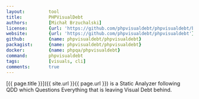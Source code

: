 ```yaml
---
layout:         tool
title:          PHPVisualDebt
authors:        [Michał Brzuchalski]
license:        {url: 'https://github.com/phpvisualdebt/phpvisualdebt/blob/master/LICENSE', label: 'MIT License'}
website:        {url: 'https://github.com/phpvisualdebt/phpvisualdebt'}
github:         {name: phpvisualdebt/phpvisualdebt}
packagist:      {name: phpvisualdebt/phpvisualdebt}          
docker:         {name: phpqa/phpvisualdebt}     
command:        phpvisualdebt
tags:           [visuals, cli] 
comments:       true
---
```


[{{ page.title }}]({{ site.url }}{{ page.url }}) is a Static Analyzer following QDD which Questions Everything that is leaving Visual Debt behind.

<!--more--> 
